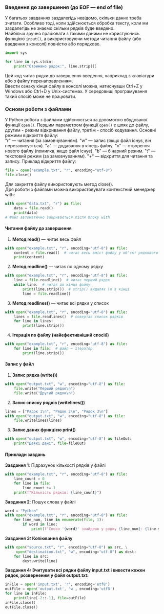 ### Введення до завершення (до EOF — end of file)
У багатьох завданнях заздалегідь невідомо, скільки даних треба зчитати. Особливо тоді, коли здійснюється обробка 
тексту, коли ми заздалегідь не знаємо скільки рядків буде введено.  
Найбільш зручно працювати з такими даними не користуючись функцією `input()`, а використовуючи методи читання 
файлу (або введення з консолі) повністю або порядково.
```python
import sys

for line in sys.stdin:
    print("Отримано рядок:", line.strip())
```
Цей код читає рядки до завершення введення, наприклад з клавіатури або з файлу перенаправленням.  
Ввести ознаку кінця файлу в консолі можна, натиснувши Ctrl+Z у Windows або Ctrl+D у Unix-системах. У середовищі
програмування такий спосіб може не працювати.

### Основи роботи з файлами
У Python робота з файлами здійснюється за допомогою вбудованої функції `open()`. Першим параметром функції `open()`
є шлях до файлу, другим - режим відкривання файлу, третім - спосіб кодування.
Основні режими відкриття файлу:  
"r" — читання (за замовчуванням).
"w" — запис (якщо файл існує, він перезаписується).
"a" — додавання в кінець файлу.
"x" — створення нового файлу (помилка, якщо файл існує).
"b" — бінарний режим.
"t" — текстовий режим (за замовчуванням).
"+" — відкриття для читання та запису.
Приклад відкриття файлу:
```python
file = open("example.txt", "r", encoding="utf-8") 
file.close()
```
Для закриття файлу використовують метод close().  
Дря роботи з файлами можна використовувати контекстний менеджер with:
```python
with open("data.txt", "r") as file:
    data = file.read()
    print(data)
# Файл автоматично закривається після блоку with
```

#### Читання файлу до завершення
1. **Метод read()** — читає весь файл
```python
with open("example.txt", "r", encoding="utf-8") as file:
    content = file.read()  # читає весь вміст файлу у об'єкт рядкового типу
    print(content)
```
2. **Метод readline()** — читає по одному рядку
```python
with open("example.txt", "r", encoding="utf-8") as file:
    line = file.readline()  # читає перший рядок
    while line:  # читає до кінця файлу
        print(line.strip())  # strip() видаляє \n в кінці
        line = file.readline()
```

3. **Метод readlines()** — читає всі рядки у список
```python
with open("example.txt", "r", encoding="utf-8") as file:
    lines = file.readlines()  # повертає список рядків
    for line in lines:
        print(line.strip())
```

4. **Ітерація по файлу (найефективніший спосіб)**
```python
with open("example.txt", "r", encoding="utf-8") as file:
    for line in file:  # файл — ітератор
        print(line.strip())
```
#### Запис у файл
1. **Запис рядка (write())**
```python
with open("output.txt", "w", encoding="utf-8") as file:
    file.write("Перший рядок\n")
    file.write("Другий рядок\n")
```
2. **Запис списку рядків (writelines())**
```python
lines = ["Рядок 1\n", "Рядок 2\n", "Рядок 3\n"]
with open("output.txt", "w", encoding="utf-8") as file:
    file.writelines(lines)
```
3. **Запис даних функцією print()**
```python
with open("output.txt", "w", encoding="utf-8") as fileOut:
    print("Деякі дані", file=fileOut)
```

#### Приклади завдань
**Завдання 1**: Підрахунок кількості рядків у файлі
```python
with open("example.txt", "r", encoding="utf-8") as file:
    line_count = 0
    for line in file:
        line_count += 1
    print(f"Кількість рядків: {line_count}")
```
**Завдання 2**: Пошук слова у файлі
```python
word = "Python"
with open("example.txt", "r", encoding="utf-8") as file:
    for line_num, line in enumerate(file, 1):
        if word in line:
            print(f"Слово '{word}' знайдено у рядку {line_num}: {line.strip()}")
```
**Завдання 3: Копіювання файлу**
```python
with open("source.txt", "r", encoding="utf-8") as src, \
     open("destination.txt", "w", encoding="utf-8") as dest:
    for line in src:
        dest.write(line)
```
**Завдання 4: Зчитувати всі рядки файлу input.txt і вивести кожен рядок, розверненим у файл output.txt:**
```python
inFile = open('input.txt', 'r', encoding='utf8')
outFile = open('output.txt', 'w', encoding='utf8')
for line in inFile:
    print(line[-2::-1], file=outFile)
inFile.close()
outFile.close()
```


